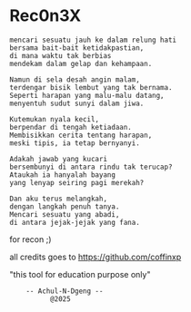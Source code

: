# Rec0n3X

```
mencari sesuatu jauh ke dalam relung hati  
bersama bait-bait ketidakpastian,  
di mana waktu tak berbias  
mendekam dalam gelap dan kehampaan.  

Namun di sela desah angin malam,  
terdengar bisik lembut yang tak bernama.  
Seperti harapan yang malu-malu datang,  
menyentuh sudut sunyi dalam jiwa.  

Kutemukan nyala kecil,  
berpendar di tengah ketiadaan.  
Membisikkan cerita tentang harapan,  
meski tipis, ia tetap bernyanyi.  

Adakah jawab yang kucari  
bersembunyi di antara rindu tak terucap?  
Ataukah ia hanyalah bayang  
yang lenyap seiring pagi merekah?  

Dan aku terus melangkah,  
dengan langkah penuh tanya.  
Mencari sesuatu yang abadi,  
di antara jejak-jejak yang fana.  

```

for recon ;) 

all credits goes to https://github.com/coffinxp 

"this tool for education purpose only" 

        -- Achul-N-Dgeng --
              @2025


